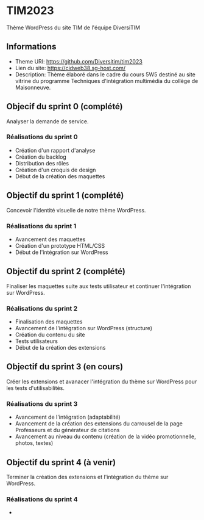 # TIM2023

Thème WordPress du site TIM de l'équipe DiversiTIM

## Informations

- Theme URI: https://github.com/Diversitim/tim2023
- Lien du site: https://cidweb38.sg-host.com/
- Description: Thème élaboré dans le cadre du cours 5W5 destiné au site vitrine du programme Techniques d'intégration multimédia du collège de Maisonneuve.

## Objecif du sprint 0 (complété)

Analyser la demande de service.

### Réalisations du sprint 0

- Création d'un rapport d'analyse
- Création du backlog
- Distribution des rôles
- Création d'un croquis de design
- Début de la création des maquettes

## Objectif du sprint 1 (complété)

Concevoir l'identité visuelle de notre thème WordPress.

### Réalisations du sprint 1

- Avancement des maquettes
- Création d'un prototype HTML/CSS
- Début de l'intégration sur WordPress

## Objectif du sprint 2 (complété)

Finaliser les maquettes suite aux tests utilisateur et continuer l'intégration sur WordPress.

### Réalisations du sprint 2

- Finalisation des maquettes
- Avancement de l'intégration sur WordPress (structure)
- Création du contenu du site
- Tests utilisateurs
- Début de la création des extensions

## Objectif du sprint 3 (en cours)

Créer les extensions et avanacer l'intégration du thème sur WordPress pour les tests d'utilisabilités.

### Réalisations du sprint 3

- Avancement de l'intégration (adaptabilité)
- Avancement de la création des extensions du carrousel de la page Professeurs et du générateur de citations
- Avancement au niveau du contenu (création de la vidéo promotionnelle, photos, textes)

## Objectif du sprint 4 (à venir)

Terminer la création des extensions et l'intégration du thème sur WordPress.

### Réalisations du sprint 4

- 

